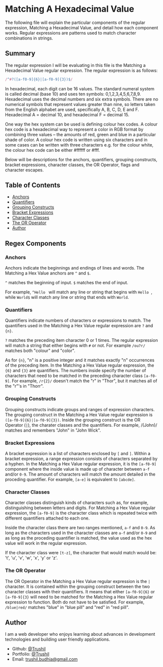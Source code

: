 # Matching A Hexadecimal Value

The following file will explain the particular components of the regular expression, Matching a Hexadecimal Value, and detail how each component works. Regular expressions are patterns used to match character combinations in strings.

## Summary

The regular expression I will be evaluating in this file is the Matching a Hexadecimal Value regular expression. The regular expression is as follows:
```js
/^#?([a-f0-9]{6}|[a-f0-9]{3})$/
```

In hexadecimal, each digit can be 16 values. The standard numeral system is called decimal (base 10) and uses ten symbols: 0,1,2,3,4,5,6,7,8,9. Hexadecimal uses the decimal numbers and six extra symbols. There are no numerical symbols that represent values greater than nine, so letters taken from the English alphabet are used, specifically A, B, C, D, E and F. Hexadecimal A = decimal 10, and hexadecimal F = decimal 15.

One way the hex system can be used is defining colour hex codes. A colour hex code is a hexadecimal way to represent a color in RGB format by combining three values – the amounts of red, green and blue in a particular shade of color. A colour hex code is written using six characters and in some cases can be written with three characters e.g. for the colour white, the colour hex code can be either #ffffff or #fff.

Below will be descriptions for the anchors, quantifiers, grouping constructs, bracket expressions, character classes, the OR Operator, flags and character escapes.

## Table of Contents

- [Anchors](#anchors)
- [Quantifiers](#quantifiers)
- [Grouping Constructs](#grouping-constructs) 
- [Bracket Expressions](#bracket-expressions)
- [Character Classes](#character-classes)
- [The OR Operator](#the-or-operator)
- [Author](#author)

## Regex Components

### Anchors
Anchors indicate the beginnings and endings of lines and words. The Matching a Hex Value anchors are `^` and `$`.

`^` matches the beginning of input. `$` matches the end of input.

For example, `^Hello ` will match any line or string that begins with `Hello `, while `World$` will match any line or string that ends with `World`.

### Quantifiers
Quantifiers indicate numbers of characters or expressions to match. The quantifiers used in the Matching a Hex Value regular expression are `?` and `{n}`.

`?` matches the preceding item character 0 or 1 times. The regular expression will match a string that either begins with `#` or not. For example `/ou?r/` matches both "colour" and "color".

As for `{n}`, "n" is a positive integer and it matches exactly "n" occurrences of the preceding item. In the Matching a Hex Value regular expression, the `{6}` and `{3}` are quantifiers. The numbers inside specify the number of characters that need to be matched in the preceding character class `[a-f0-9]`. For example, `/r{2}/` doesn't match the "r" in "Thor", but it matches all of the "r"'s in "Thorr".

### Grouping Constructs
Grouping constructs indicate groups and ranges of expression characters. The grouping construct in the Matching a Hex Value regular expression is `([a-f0-9]{6}|[a-f0-9]{3})`. Inside the grouping construct is the OR Operator (`|`), the charater classes and the quantifiers. For example, /(John)/ matches and remembers "John" in "John Wick". 

### Bracket Expressions
A bracket expression is a list of characters enclosed by `[` and `]`. Within a bracket expression, a range expression consists of characters separated by a hyphen. In the Matching a Hex Value regular expression, it is the `[a-f0-9]` component where the inside value is made up of character between `a-f` and/or `0-9`. The amount of characters will match the amount detailed in the proceding quantifier. For example, `[a-e]` is equivalent to `[abcde]`.

### Character Classes
Character classes distinguish kinds of characters such as, for example, distinguishing between letters and digits. For Matching a Hex Value regular expression, the `[a-f0-9]` is the character class which is repeated twice with different quantifiers attached to each one.

Inside the character class there are two ranges mentioned, `a-f` and `0-9`. As long as the characters used in the character classes are `a-f` and/or `0-9` and as long as the proceding quantifier is matched, the value used as the hex value will work in the regular expression. 

If the character class were `[t-z]`, the character that would match would be: 't', 'u', 'v', 'w', 'x', 'y' or 'z'. 

### The OR Operator
The OR Operator in the Matching a Hex Value regular expression is the `|` character. It is contained within the grouping construct between the two character classes with their quantifiers. It means that either `[a-f0-9]{6}` or `[a-f0-9]{3}` will need to be matched for the Matching a Hex Value regular expression to function. Both do not have to be satisfied. For example, `/blue|red/` matches "blue" in "blue pill" and "red" in "red pill".

## Author
I am a web developer who enjoys learning about advances in development technologies and building user friendly applications.

- Github: [@Trushil](https://github.com/TrushilBudhia)
- Portfolio: [@Trushil](https://trushilbudhia.github.io/Portfolio/)
- Email: trushil.budhia@gmail.com
